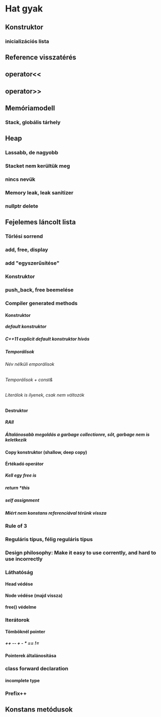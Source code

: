 # Hat gyak

## Konstruktor
### inicializációs lista

## Reference visszatérés

## operator<<
## operator>>

## Memóriamodell
### Stack, globális tárhely

## Heap
### Lassabb, de nagyobb
### Stacket nem kerültük meg
### nincs nevük
### Memory leak, leak sanitizer
### nullptr delete

## Fejelemes láncolt lista
### Törlési sorrend
### add, free, display
### add "egyszerűsítése"
### Konstruktor

### push_back, free beemelése

### Compiler generated methods
#### Konstruktor
##### default konstruktor
##### C++11 explicit default konstruktor hívás

##### Temporálisok
###### Név nélküli emporálisok
###### Temporálisok + const&
###### Literálok is ilyenek, csak nem változók

#### Destruktor
##### RAII
##### Általánosabb megoldás a garbage collectionre, sőt, garbage nem is keletkezik

#### Copy konstruktor (shallow, deep copy)
#### Értékadó operátor
##### Kell egy free is
##### return *this
##### self assignment
##### Miért nem konstans referenciával térünk vissza

### Rule of 3
### Reguláris típus, félig reguláris típus

### Design philosophy: Make it easy to use corrently, and hard to use incorrectly

### Láthatóság
#### Head védése
#### Node védése (majd vissza)
#### free() védelme

### Iterátorok
#### Tömböknél pointer
##### ++ -- + - * == !=
#### Pointerek általánosítása

### class forward declaration
#### incomplete type
### Prefix++

## Konstans metódusok

